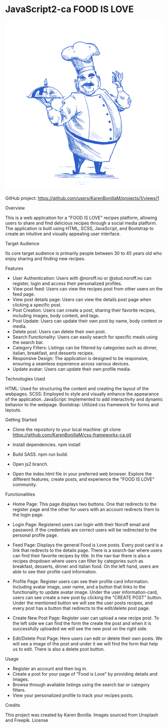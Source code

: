 # JavaScript2-ca FOOD IS LOVE

![image](./images/logo.png)

GitHub project: https://github.com/users/KarenBonillaM/projects/1/views/1

Overview

This is a web application for a "FOOD IS LOVE" recipes platform, allowing users to share and find delicious recipes through a social media platform. The application is built using HTML, SCSS, JavaScript, and Bootstrap to create an intuitive and visually appealing user interface.

Target Audience

Its core target audience is primarily people between 30 to 45 years old who enjoy sharing and finding new recipes.

Features

- User Authentication: Users with @noroff.no or @stud.noroff.no can register, login and access their personalized profiles.
- View post feed: Users can view the recipes post from other users on the feed page.
- View post details page: Users can view the details post page when clicking a specific post.
- Post Creation: Users can create a post, sharing their favorite recipes, including images, body content, and tags.
- Post Update: Users can update their own post by name, body content or media.
- Delete post: Users can delete their own post.
- Search Functionality: Users can easily search for specific meals using the search bar.
- Category Filters: Listings can be filtered by categories such as dinner, italian, breakfast, and desserts recipes.
- Responsive Design: The application is designed to be responsive, ensuring a seamless experience across various devices.
- Update avatar: Users can update their own profile media.

Technologies Used

HTML: Used for structuring the content and creating the layout of the webpages.
SCSS: Employed to style and visually enhance the appearance of the application.
JavaScript: Implemented to add interactivity and dynamic behavior to the webpage.
Bootstrap: Utilized css framework for forms and layouts.

Getting Started

- Clone the repository to your local machine:
  git clone https://github.com/KarenBonillaM/css-frameworks-ca.git

- Install dependencies.
  npm install

- Build SASS.
  npm run build.

- Open js2 branch.

- Open the index.html file in your preferred web browser.
  Explore the different features, create posts, and experience the "FOOD IS LOVE" community.

Functionalities

- Home Page:
  This page displays two buttons. One that redirects to the register page and the other for users with an account redirects them to the login page.

- Login Page:
  Registered users can login with their Noroff email and password. If the credentials are correct users will be redirected to the personal profile page.

- Feed Page:
  Displays the general Food is Love posts. Every post card is a link that redirects to the details page.
  There is a search-bar where users can find their favorite recipes by title.
  In the nav-bar there is also a recipes dropdown where users can filter by categories such as breakfast, desserts, dinner and italian food.
  On the left hand, users are able to see their profile card information.

- Profile Page:
  Register users can see their profile card information. Including avatar image, user name, and a button that links to the functionality to update avatar image.
  Under the user information-card, users can see create a new post by clicking the "CREATE POST" button. Under the mentioned button we will see the user posts recipes, and every post has a button that redirects to the edit/delete post page.

- Create New Post Page:
  Register user can upload a new recipe post. To the left side we can find the form the create the post and when it is successfully uploaded we will see the new post on the right side.

- Edit/Delete Post Page:
  Here users can edit or delete their own posts. We will see a image of the post and under it we will find the form that help us to edit. There is also a delete post button.

Usage

- Register an account and then log in.
- Create a post for your page of "Food is Love" by providing details and images.
- Browse through available listings using the search bar or category filters.
- View your personalized profile to track your recipes posts.

Credits

This project was created by Karen Bonilla.
Images sourced from Unsplash and Freepik.
License
